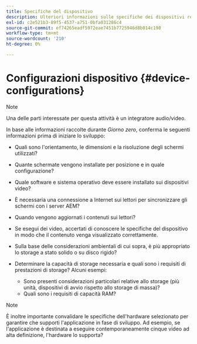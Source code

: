 ```yaml
---
title: Specifiche del dispositivo
description: Ulteriori informazioni sulle specifiche dei dispositivi relative ad AEM Screens.
exl-id: c2e521b3-89f5-4537-a751-0bfa031286c4
source-git-commit: ef74265eadf5972eae7451b7725946d8b014c198
workflow-type: tm+mt
source-wordcount: '210'
ht-degree: 0%

---
```


# Configurazioni dispositivo {#device-configurations}

>[!NOTE]
>
>Una delle parti interessate per questa attività è un integratore audio/video.

In base alle informazioni raccolte durante *Giorno zero*, conferma le seguenti informazioni prima di iniziare lo sviluppo:

* Quali sono l&#39;orientamento, le dimensioni e la risoluzione degli schermi utilizzati?

* Quante schermate vengono installate per posizione e in quale configurazione?

* Quale software e sistema operativo deve essere installato sui dispositivi video?

* È necessaria una connessione a Internet sui lettori per sincronizzare gli schermi con i server AEM?

* Quando vengono aggiornati i contenuti sui lettori?

* Se esegui dei video, accertati di conoscere le specifiche del dispositivo in modo che il contenuto venga visualizzato correttamente.

* Sulla base delle considerazioni ambientali di cui sopra, è più appropriato lo storage a stato solido o su disco rigido?

* Determinare la capacità di storage necessaria e quali sono i requisiti di prestazioni di storage? Alcuni esempi:
   * Sono presenti considerazioni particolari relative allo storage (più unità, dispositivi di avvio rispetto allo storage di massa)?
   * Quali sono i requisiti di capacità RAM?


>[!NOTE]
>
>È inoltre importante convalidare le specifiche dell&#39;hardware selezionato per garantire che supporti l&#39;applicazione in fase di sviluppo. Ad esempio, se l&#39;applicazione è destinata a eseguire contemporaneamente cinque video ad alta definizione, l&#39;hardware lo supporta?
